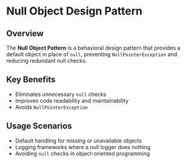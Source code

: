 # Null Object Design Pattern

## Overview
The **Null Object Pattern** is a behavioral design pattern that provides a default object in place of `null`, preventing `NullPointerException` and reducing redundant null checks.

## Key Benefits
- Eliminates unnecessary `null` checks
- Improves code readability and maintainability
- Avoids `NullPointerException`

## Usage Scenarios
- Default handling for missing or unavailable objects
- Logging frameworks where a null logger does nothing
- Avoiding `null` checks in object-oriented programming